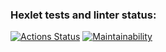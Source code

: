 ### Hexlet tests and linter status:
[![Actions Status](https://github.com/AljonaS-ux/fullstack-javascript-project-44/actions/workflows/hexlet-check.yml/badge.svg)](https://github.com/AljonaS-ux/fullstack-javascript-project-44/actions)
[![Maintainability](https://api.codeclimate.com/v1/badges/37bad90ad12ccb81a599/maintainability)](https://codeclimate.com/github/AljonaS-ux/fullstack-javascript-project-44/maintainability)
